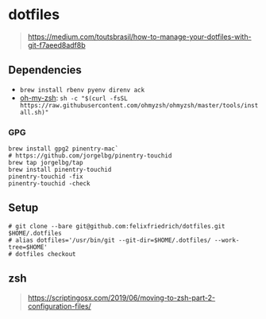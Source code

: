 # dotfiles

> https://medium.com/toutsbrasil/how-to-manage-your-dotfiles-with-git-f7aeed8adf8b

## Dependencies

* `brew install rbenv pyenv direnv ack`
* [oh-my-zsh](https://ohmyz.sh/#install): `sh -c "$(curl -fsSL https://raw.githubusercontent.com/ohmyzsh/ohmyzsh/master/tools/install.sh)"`

### GPG

```
brew install gpg2 pinentry-mac`
# https://github.com/jorgelbg/pinentry-touchid
brew tap jorgelbg/tap
brew install pinentry-touchid
pinentry-touchid -fix
pinentry-touchid -check
```

## Setup

```
# git clone --bare git@github.com:felixfriedrich/dotfiles.git $HOME/.dotfiles
# alias dotfiles='/usr/bin/git --git-dir=$HOME/.dotfiles/ --work-tree=$HOME'
# dotfiles checkout
```


## zsh

> https://scriptingosx.com/2019/06/moving-to-zsh-part-2-configuration-files/
